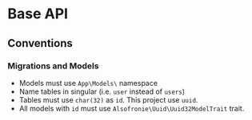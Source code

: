 # Base API

## Conventions
### Migrations and Models
- Models must use `App\Models\` namespace
- Name tables in singular (i.e. `user` instead of `users`)
- Tables must use `char(32)` as `id`. This project use `uuid`.
- All models with `id` must use `Alsofronie\Uuid\Uuid32ModelTrait` trait.